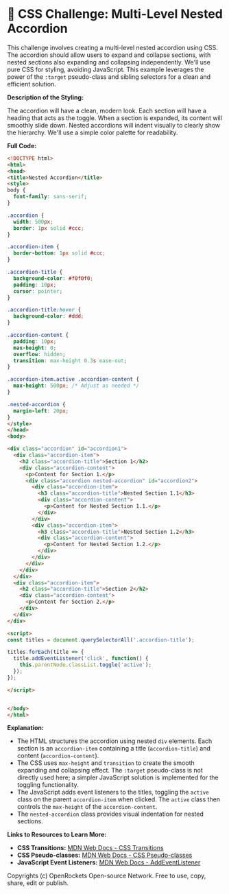 # 🐞 CSS Challenge:  Multi-Level Nested Accordion


This challenge involves creating a multi-level nested accordion using CSS.  The accordion should allow users to expand and collapse sections, with nested sections also expanding and collapsing independently. We'll use pure CSS for styling, avoiding JavaScript.  This example leverages the power of the `:target` pseudo-class and sibling selectors for a clean and efficient solution.


**Description of the Styling:**

The accordion will have a clean, modern look. Each section will have a heading that acts as the toggle.  When a section is expanded, its content will smoothly slide down.  Nested accordions will indent visually to clearly show the hierarchy.  We'll use a simple color palette for readability.


**Full Code:**

```html
<!DOCTYPE html>
<html>
<head>
<title>Nested Accordion</title>
<style>
body {
  font-family: sans-serif;
}

.accordion {
  width: 500px;
  border: 1px solid #ccc;
}

.accordion-item {
  border-bottom: 1px solid #ccc;
}

.accordion-title {
  background-color: #f0f0f0;
  padding: 10px;
  cursor: pointer;
}

.accordion-title:hover {
  background-color: #ddd;
}

.accordion-content {
  padding: 10px;
  max-height: 0;
  overflow: hidden;
  transition: max-height 0.3s ease-out;
}

.accordion-item.active .accordion-content {
  max-height: 500px; /* Adjust as needed */
}

.nested-accordion {
  margin-left: 20px;
}
</style>
</head>
<body>

<div class="accordion" id="accordion1">
  <div class="accordion-item">
    <h2 class="accordion-title">Section 1</h2>
    <div class="accordion-content">
      <p>Content for Section 1.</p>
      <div class="accordion nested-accordion" id="accordion2">
        <div class="accordion-item">
          <h3 class="accordion-title">Nested Section 1.1</h3>
          <div class="accordion-content">
            <p>Content for Nested Section 1.1.</p>
          </div>
        </div>
        <div class="accordion-item">
          <h3 class="accordion-title">Nested Section 1.2</h3>
          <div class="accordion-content">
            <p>Content for Nested Section 1.2.</p>
          </div>
        </div>
      </div>
    </div>
  </div>
  <div class="accordion-item">
    <h2 class="accordion-title">Section 2</h2>
    <div class="accordion-content">
      <p>Content for Section 2.</p>
    </div>
  </div>
</div>

<script>
const titles = document.querySelectorAll('.accordion-title');

titles.forEach(title => {
  title.addEventListener('click', function() {
    this.parentNode.classList.toggle('active');
  });
});

</script>


</body>
</html>
```

**Explanation:**

* The HTML structures the accordion using nested `div` elements.  Each section is an `accordion-item` containing a title (`accordion-title`) and content (`accordion-content`).
* The CSS uses `max-height` and `transition` to create the smooth expanding and collapsing effect. The `:target` pseudo-class is not directly used here; a simpler JavaScript solution is implemented for the toggling functionality.
* The JavaScript adds event listeners to the titles, toggling the `active` class on the parent `accordion-item` when clicked. The `active` class then controls the `max-height` of the `accordion-content`.
* The `nested-accordion` class provides visual indentation for nested sections.


**Links to Resources to Learn More:**

* **CSS Transitions:** [MDN Web Docs - CSS Transitions](https://developer.mozilla.org/en-US/docs/Web/CSS/transition)
* **CSS Pseudo-classes:** [MDN Web Docs - CSS Pseudo-classes](https://developer.mozilla.org/en-US/docs/Web/CSS/Pseudo-classes)
* **JavaScript Event Listeners:** [MDN Web Docs - AddEventListener](https://developer.mozilla.org/en-US/docs/Web/API/EventTarget/addEventListener)


Copyrights (c) OpenRockets Open-source Network. Free to use, copy, share, edit or publish.

